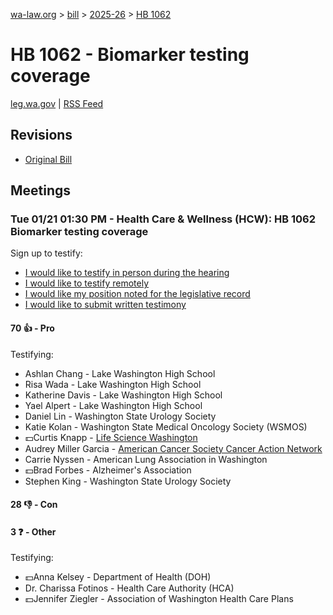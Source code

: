 [wa-law.org](/) > [bill](/bill/) > [2025-26](/bill/2025-26/) > [HB 1062](/bill/2025-26/hb/1062/)

# HB 1062 - Biomarker testing coverage
[leg.wa.gov](https://app.leg.wa.gov/billsummary?BillNumber=1062&Year=2025&Initiative=false) | [RSS Feed](./rss.xml)

## Revisions
* [Original Bill](1/)

## Meetings
### Tue 01/21 01:30 PM - Health Care & Wellness (HCW): HB 1062 Biomarker testing coverage
Sign up to testify:
* [I would like to testify in person during the hearing](https://app.leg.wa.gov/csi/Testifier/Add?chamber=House&mId=32441&aId=161423&caId=24875&tId=1)
* [I would like to testify remotely](https://app.leg.wa.gov/csi/Testifier/Add?chamber=House&mId=32441&aId=161423&caId=24875&tId=2)
* [I would like my position noted for the legislative record](https://app.leg.wa.gov/csi/Testifier/Add?chamber=House&mId=32441&aId=161423&caId=24875&tId=3)
* [I would like to submit written testimony](https://app.leg.wa.gov/csi/Testifier/Add?chamber=House&mId=32441&aId=161423&caId=24875&tId=4)

#### 70 👍 - Pro
Testifying:
* Ashlan Chang - Lake Washington High School
* Risa Wada - Lake Washington High School
* Katherine Davis - Lake Washington High School
* Yael Alpert - Lake Washington High School
* Daniel Lin - Washington State Urology Society
* Katie Kolan - Washington State Medical Oncology Society (WSMOS)
* 💵Curtis Knapp - [Life Science Washington](/org/life_science_washington/)
* Audrey Miller Garcia - [American Cancer Society Cancer Action Network](/org/american_cancer_society_cancer_action_network/)
* Carrie Nyssen - American Lung Association in Washington
* 💵Brad Forbes - Alzheimer's Association
* Stephen King - Washington State Urology Society

#### 28 👎 - Con

#### 3 ❓ - Other
Testifying:
* 💵Anna Kelsey - Department of Health (DOH)
* Dr. Charissa Fotinos - Health Care Authority (HCA)
* 💵Jennifer Ziegler - Association of Washington Health Care Plans
